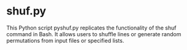 # shuf.py
This Python script pyshuf.py replicates the functionality of the shuf command in Bash. It allows users to shuffle lines or generate random permutations from input files or specified lists.

